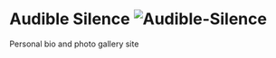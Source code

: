 

# Audible Silence ![Audible-Silence](public/img/icons/apple-touch-icon-60x60.png) 

Personal bio and photo gallery site
